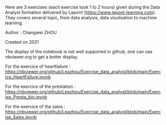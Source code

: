 
Here are 3 exercises (each exercise took 1 to 2 hours) given during the Data Analyst formation delivered by Lepont (https://www.lepont-learning.com). They covers several topic, from data analysis, data visulisation to machine learning.

Author : Changwei ZHOU

Created on 2021

The display of the notebook is not well supported in github, one can use nbviewer.org to get a better display. 

For the exercice of heartfailure : https://nbviewer.org/github/Leazhou/Exercise_data_analyst/blob/main/Exercice_HeartFailure.ipynb

For the exercice of the prestation : https://nbviewer.org/github/Leazhou/Exercise_data_analyst/blob/main/Exercise_Presta_bio.ipynb

For the exercice of the sales : https://nbviewer.org/github/Leazhou/Exercise_data_analyst/blob/main/Exercise_Sales.ipynb
